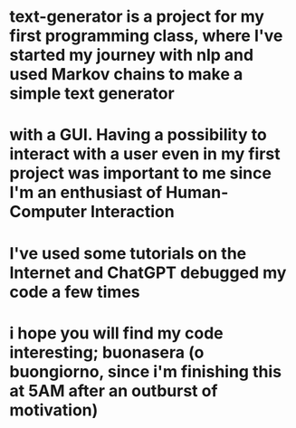# text-generator is a project for my first programming class, where I've started my journey with nlp and used Markov chains to make a simple text generator
# with a GUI. Having a possibility to interact with a user even in my first project was important to me since I'm an enthusiast of Human-Computer Interaction
# I've used some tutorials on the Internet and ChatGPT debugged my code a few times
# i hope you will find my code interesting; buonasera (o buongiorno, since i'm finishing this at 5AM after an outburst of motivation)
